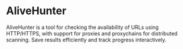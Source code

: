 # AliveHunter
AliveHunter is a tool for checking the availability of URLs using HTTP/HTTPS, with support for proxies and proxychains for distributed scanning. Save results efficiently and track progress interactively.
